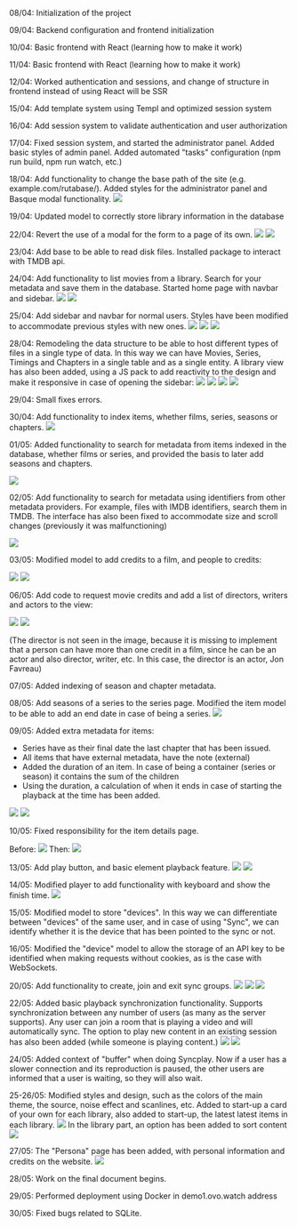 08/04: Initialization of the project

09/04: Backend configuration and frontend initialization

10/04: Basic frontend with React (learning how to make it work)

11/04: Basic frontend with React (learning how to make it work)

12/04: Worked authentication and sessions, and change of structure in frontend instead of using React will be SSR

15/04: Add template system using Templ and optimized session system

16/04: Add session system to validate authentication and user authorization

17/04: Fixed session system, and started the administrator panel. Added basic styles of
admin panel. Added automated "tasks" configuration (npm run build, npm run watch, etc.)

18/04: Add functionality to change the base path of the site (e.g. example.com/rutabase/). Added styles for the administrator panel and Basque modal functionality.
![](images/Pasted%20image%2020240418195931.png)

19/04: Updated model to correctly store library information in the database

22/04: Revert the use of a modal for the form to a page of its own.
![](images/Pasted%20image%2020240423001958.png)
![](images/Pasted%20image%2020240423002008.png)

23/04: Add base to be able to read disk files. Installed package to interact with TMDB api.

24/04: Add functionality to list movies from a library. Search for your metadata and save them in the database. Started home page with navbar and sidebar.
![](images/Pasted%20image%2020240424202934.png)
![](images/Pasted%20image%2020240424203001.png)

25/04: Add sidebar and navbar for normal users. Styles have been modified to accommodate previous styles with new ones.
![](images/Pasted%20image%2020240425200716.png)
![](images/Pasted%20image%2020240425200726.png)
![](images/Pasted%20image%2020240425200748.png)

28/04: Remodeling the data structure to be able to host different types of files in a single type of data. In this way we can have Movies, Series, Timings and Chapters in a single table and as a single entity. A library view has also been added, using a JS pack to add reactivity to the design and make it responsive in case of opening the sidebar:
![](images/Pasted%20image%2020240428043800.png)
![](images/Pasted%20image%2020240428044619.png)
![](images/Pasted%20image%2020240429155309.png)
![](images/Pasted%20image%2020240429151515.png)

29/04: Small fixes errors.

30/04: Add functionality to index items, whether films, series, seasons or chapters.
![](images/Pasted%20image%2020240430203537.png)

01/05: Added functionality to search for metadata from items indexed in the database, whether films or series, and provided the basis to later add seasons and chapters.

![](images/Pasted%20image%2020240502074558.png)

02/05: Add functionality to search for metadata using identifiers from other metadata providers. For example, files with IMDB identifiers, search them in TMDB. The interface has also been fixed to accommodate size and scroll changes (previously it was malfunctioning)

![](images/Pasted%20image%2020240503062945.png)

03/05: Modified model to add credits to a film, and people to credits:

![](images/Pasted%20image%2020240504022728.png)
![](images/Pasted%20image%2020240504022958.png)

06/05: Add code to request movie credits and add a list of directors, writers and actors to the view:

![](images/Pasted%20image%2020240508050522.png)
![](images/Pasted%20image%2020240508050542.png)

(The director is not seen in the image, because it is missing to implement that a person can have more than one credit in a film, since he can be an actor and also director, writer, etc. In this case, the director is an actor, Jon Favreau)

07/05: Added indexing of season and chapter metadata.

08/05: Add seasons of a series to the series page. Modified the item model to be able to add an end date in case of being a series.
![](images/Pasted%20image%2020240508155030.png)

09/05: Added extra metadata for items:
- Series have as their final date the last chapter that has been issued.
- All items that have external metadata, have the note (external)
- Added the duration of an item. In case of being a container (series or season) it contains the sum of the children
- Using the duration, a calculation of when it ends in case of starting the playback at the time has been added.

![](images/Pasted%20image%2020240510060037.png)
![](images/Pasted%20image%2020240510060213.png)

10/05: Fixed responsibility for the item details page.

Before:
![](images/Pasted%20image%2020240510172910.png)
Then:
![](images/Pasted%20image%2020240510172934.png)

13/05: Add play button, and basic element playback feature.
![](images/Pasted%20image%2020240513202403.png)
![](images/Pasted%20image%2020240513233319.png)

14/05: Modified player to add functionality with keyboard and show the finish time.
![](images/Pasted%20image%2020240515184621.png)

15/05: Modified model to store "devices". In this way we can differentiate between "devices" of the same user, and in case of using "Sync", we can identify whether it is the device that has been pointed to the sync or not.

16/05: Modified the "device" model to allow the storage of an API key to be identified when making requests without cookies, as is the case with WebSockets.

20/05: Add functionality to create, join and exit sync groups.
![](images/Pasted%20image%2020240521052524.png)
![](images/Pasted%20image%2020240521052536.png)
![](images/Pasted%20image%2020240521052659.png)

22/05: Added basic playback synchronization functionality. Supports synchronization between any number of users (as many as the server supports). Any user can join a room that is playing a video and will automatically sync. The option to play new content in an existing session has also been added (while someone is playing content.)
![](images/Pasted%20image%2020240522161251.png)
![](images/Pasted%20image%2020240522161305.png)

24/05: Added context of "buffer" when doing Syncplay. Now if a user has a slower connection and its reproduction is paused, the other users are informed that a user is waiting, so they will also wait.

25-26/05: Modified styles and design, such as the colors of the main theme, the source, noise effect and scanlines, etc.
Added to start-up a card of your own for each library, also added to start-up, the latest latest items in each library.
![](images/Pasted%20image%2020240527173659.png)
In the library part, an option has been added to sort content
![](images/Pasted%20image%2020240527174015.png)

27/05: The "Persona" page has been added, with personal information and credits on the website.
![](images/Pasted%20image%2020240528183358.png)

28/05: Work on the final document begins.

29/05: Performed deployment using Docker in demo1.ovo.watch address

30/05: Fixed bugs related to SQLite.